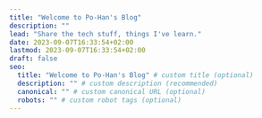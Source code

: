 ```yaml
---
title: "Welcome to Po-Han's Blog"
description: ""
lead: "Share the tech stuff, things I've learn."
date: 2023-09-07T16:33:54+02:00
lastmod: 2023-09-07T16:33:54+02:00
draft: false
seo:
  title: "Welcome to Po-Han's Blog" # custom title (optional)
  description: "" # custom description (recommended)
  canonical: "" # custom canonical URL (optional)
  robots: "" # custom robot tags (optional)
---
```

